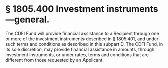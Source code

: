 # § 1805.400   Investment instruments—general.

The CDFI Fund will provide financial assistance to a Recipient through one or more of the investment instruments described in § 1805.401, and under such terms and conditions as described in this subpart D. The CDFI Fund, in its sole discretion, may provide financial assistance in amounts, through investment instruments, or under rates, terms and conditions that are different from those requested by an Applicant.





